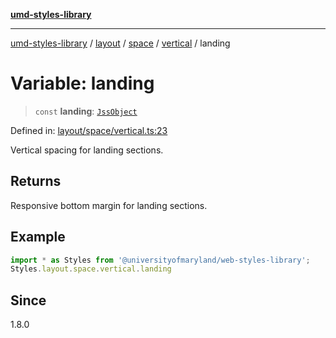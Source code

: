[**umd-styles-library**](../../../../../../README.md)

***

[umd-styles-library](../../../../../../modules.md) / [layout](../../../../../README.md) / [space](../../../README.md) / [vertical](../README.md) / landing

# Variable: landing

> `const` **landing**: [`JssObject`](../../../../../../utilities/namespaces/transform/type-aliases/JssObject.md)

Defined in: [layout/space/vertical.ts:23](https://github.com/UMD-Digital/design-system/blob/8021d9898368f604bce452fe4dde6fae3a0578fd/packages/styles/source/layout/space/vertical.ts#L23)

Vertical spacing for landing sections.

## Returns

Responsive bottom margin for landing sections.

## Example

```typescript
import * as Styles from '@universityofmaryland/web-styles-library';
Styles.layout.space.vertical.landing
```

## Since

1.8.0
